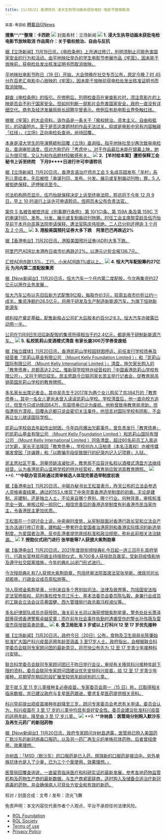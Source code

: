 ```yaml
---
title: 11/20/21 香港快讯 浸大生执导动画未获批电检 电影节放映取消
---
```

`英喜-粵語組` [轉載自GNews](https://gnews.org/zh-hans/1680395/)

**搜集****/****整理：卡西欧**
![](https://assets.gnews.org/wp-content/uploads/2021/11/1120fenmian.jpg)
封面素材：立场新闻
![](https://assets.gnews.org/wp-content/uploads/2021/11/Screen-Shot-2021-11-20-at-8.39.21-AM.png)
**1. 浸大生执导动画未获批电检 电影节放映取消 作品简介：关于极权统治、自由与反抗**

[据【立场新闻】11月19日讯，《电检条例》上月通过修订，列明须制止可能危害国家安全的行为和活动。由平地映社举办的学生电影节参展作品《牢笼》，因未能于放映前，获电检处发出核准证明书而取消放映。](https://www.thestandnews.com/politics/浸大生執導動畫未獲批電檢-電影節放映取消-作品簡介關於極權統治自由與反抗)

[平地映社电影节昨日（19 日）开始，大会傍晚在社交专页公布，原定今晚 7 时 45 分在百老汇电影中心放映的《牢笼》，因未能于放映前获电检处发出核准证明书而取消放映。](https://www.thestandnews.com/politics/浸大生執導動畫未獲批電檢-電影節放映取消-作品簡介關於極權統治自由與反抗)

[翻查《电检条例》的指引，在修例后，列明检查员在审查影片时，须注意影片的上映是否会不利于国家安全。但如何判断一部影片会危害国家安全，政府一直没有详细交代。商务及经济发展局局长邱腾华曾表示，修例后有助电影业界免触红线。](https://www.thestandnews.com/politics/浸大生執導動畫未獲批電檢-電影節放映取消-作品簡介關於極權統治自由與反抗)

[根据《牢笼》的大会资料，该作品是一条关于「极权统治、资本主义、自由和抵抗」的动画短片。至于是否这类题材的作品无法过关，抑或是电影中另有内容触碰「红线」，《立场》正向电检处查询，尚待回覆。](https://www.thestandnews.com/politics/浸大生執導動畫未獲批電檢-電影節放映取消-作品簡介關於極權統治自由與反抗)

[本身是浸大学生的导演蔡颖秋回覆《立场》查询指，指平地映社至少两次致电电检处，查询审批进度，但对方称仍在「考虑中」。对于作品最后未能在银幕上映，她认为很可惜，又认为和作品题材较敏感有关。](https://www.thestandnews.com/politics/浸大生執導動畫未獲批電檢-電影節放映取消-作品簡介關於極權統治自由與反抗)
![](https://assets.gnews.org/wp-content/uploads/2021/11/Screen-Shot-2021-11-20-at-8.39.31-AM.png)
**2.****【羊村绘本案】遭拒保释工会秘书上诉至终院　下月****9****日进行许可申请聆讯**

[据【立场新闻】11月20日讯，香港言语治疗师总工会 5 名成员因发布「羊村」系列儿童绘本，先后被控「串谋刊印、发布、分发、展示或复制煽动刊物」罪，5 人被拒绝保释，还押候讯至今。](https://www.thestandnews.com/court/羊村繪本案遭拒保釋工會秘書上訴至終院-下月-9-日進行許可申請聆訊)

[司法机构网页显示，伍巧怡就保释决定上诉至终审法院，聆讯将于今年 12 月 9 日，早上 10 时进行上诉许可申请聆讯，但网页未公布负责法官。](https://www.thestandnews.com/court/羊村繪本案遭拒保釋工會秘書上訴至終院-下月-9-日進行許可申請聆訊)

[案件 5 名被告被控违反《刑事罪行条例》 第 10(1C)条、第 159A 条及第 159C 下的串谋刊印、发布、分发、展示或复制煽动刊物罪。时任工会主席黎雯龄及伍巧怡早前于本月向高等法院申请保释，遭法官陈庆伟拒绝。二人已分别还押逾 3 个月及 2 个月。](https://www.thestandnews.com/court/羊村繪本案遭拒保釋工會秘書上訴至終院-下月-9-日進行許可申請聆訊)
![](https://assets.gnews.org/wp-content/uploads/2021/11/Screen-Shot-2021-11-20-at-8.39.42-AM.png)
**3. ****港股美国预托证券大多下跌　阿里巴巴再跌近****2%**

[据【香港电台】11月20日讯，港股美国预托证券(ADR)大多下跌。](https://news.rthk.hk/rthk/ch/component/k2/1620675-20211120.htm?spTabChangeable=0)

[阿里巴巴ADR比本港昨日收市价再跌近2%，以港元计折合报136.7元。](https://news.rthk.hk/rthk/ch/component/k2/1620675-20211120.htm?spTabChangeable=0)

[汇控ADR亦跌1.5%，工行、小米ADR跌1%或以上。](https://news.rthk.hk/rthk/ch/component/k2/1620675-20211120.htm?spTabChangeable=0)
![](https://assets.gnews.org/wp-content/uploads/2021/11/Screen-Shot-2021-11-20-at-8.39.52-AM.png)
**4. 恒大汽车配股筹约27亿元 为月内第二度配股集资**

[据【Now新闻台】11月20日讯，恒大汽车一个月内第二度配股，今次再集资约27亿元以用作业务发展．](https://news.now.com/home/finance/player?newsId=457282)

[恒大汽车公布以先旧后新方式配售9亿股，每股作价3元，较周五收市价折让约一成半，集资净额约26.5亿元，将用于研发及生产制造新能源汽车，为旗下恒驰新能源车](https://news.now.com/home/finance/player?newsId=457282)

[顺利投产奠定基础，配售新股占公司扩大后股本约百分之8.3，恒大汽车亦披露已动用一半。](https://news.now.com/home/finance/player?newsId=457282)

[公司在11月9日先旧后新配股的集资所得相当于约2.4亿元，都是用于研制新能源汽车。](https://news.now.com/home/finance/player?newsId=457282)
![](https://assets.gnews.org/wp-content/uploads/2021/11/Screen-Shot-2021-11-20-at-8.40.01-AM.png)
**5. 私校凯莉山变酒楼式清盘 有家长逾300万学券变废纸**

[据【独立媒体】11月20日讯，香港凯莉山学校因财困停运，前任发行学校债券及经营者「凯莉山基金有限公司 （Mount Kelly Foundation Limited ）」和「凯莉山国际有限公司 （Mount Kelly International Limited ）」清盘，拖欠家长购入的「教育债券」总额高达2.2亿。惟新获学校特许经营权的「中国香港凯莉山学校有限公司」，又将于明日招生。民主思路今日联同家长苦主举行记者会，促教育局吊销英国凯莉山学校的教育牌照。](https://www.inmediahk.net/node/政經/私校凱莉山變酒樓式清盤-有家長逾300萬學券變廢紙)

[多名家长出席记者会，其中吴先生于2017年为两个女儿购买了共384万的「教育债券」，其中一名女儿更尚未曾入读读凯莉山学校。学校清盘后，他一直向校方追讨，但至今只成功赎回64万，形容债券已沦为废纸。他称曾致电教育局求助，但指遭局方漠视，回覆永远都只说会密切关注事件，他坦言对国际学校有阴影，不会再让女儿就读国际学校。](https://www.inmediahk.net/node/政經/私校凱莉山變酒樓式清盤-有家長逾300萬學券變廢紙)

[凯莉山学校自去年起传出财困，今年四月爆出欠薪事件，曾负责发行「教育债券」的凯莉山基金有限公司 （Mount Kelly Foundation Limited ）和凯莉山国际有限公司 （Mount Kelly International Limited ）同告清盘，超过60名前员工入禀追讨欠薪，家长无法赎回「教育债券」，学校创办人汪柏贤（本名汪嘉权）亦被传媒揭发曾因「诈谝罪」和「以欺骗手段促致银行的纪录内记入记项罪」入狱。](https://www.inmediahk.net/node/政經/私校凱莉山變酒樓式清盤-有家長逾300萬學券變廢紙)

[民主思社区干事、测量师姚洁凝批评，教育局不应容许私校以酒楼式清盘方法继续经营，认为香港凯莉山滥用学校的特许经营权，教育局应取消其教育牌照。](https://www.inmediahk.net/node/政經/私校凱莉山變酒樓式清盤-有家長逾300萬學券變廢紙)
![](https://assets.gnews.org/wp-content/uploads/2021/11/Screen-Shot-2021-11-20-at-8.40.10-AM.png)
**6. ****中联办官员称通过资审候选人体现完善选举制度初衷**

[据【香港电台】11月20日讯，中联办秘书长王松苗表示，昨天公布的立法会参选人资格审查结果，通过的153人体现了中央完善香港选举制度的初衷。无论是建制、非建制，还是独立人士，不论来自哪个界别、哪个行业、何种背景，审核标准完全一致，审核过程一视同仁，相信完善后的香港选举制度有利香港市民当家作主，令香港民主更加优质。](https://news.rthk.hk/rthk/ch/component/k2/1620702-20211120.htm?spTabChangeable=0)

[王松苗在一个研讨会上说，中央审时度势，从宪制层面对香港行政长官和立法会产生办法进行修订完善，建构起一整套符合爱国者治港原则和香港实际情况的新选举制度，为爱国者治港、反中乱港者提供底线标准和政治规矩，弥补此前相关法治缺漏。](https://news.rthk.hk/rthk/ch/component/k2/1620702-20211120.htm?spTabChangeable=0)
![](https://assets.gnews.org/wp-content/uploads/2021/11/Screen-Shot-2021-11-20-at-8.40.18-AM.png)
**7. 授勋仪式闭门进行 张举能等7人获颁大紫荆勋章**

[据【香港电台】11月20日讯，2021年度勋衔颁授典礼今日起一连三日在礼宾府举行，行政长官林郑月娥主持授勋仪式，有700多人获授勋及嘉奖，受新冠疫情影响及遵守社交距离措施，今年的典礼以闭门形式进行。](https://news.rthk.hk/rthk/ch/component/k2/1620733-20211120.htm?spTabChangeable=0)

[今次授勋典礼有7人获颁大紫荆勋章，包括终审法院首席法官张举能、律政司司长郑若骅、行政会议成员周松岗等。](https://news.rthk.hk/rthk/ch/component/k2/1620733-20211120.htm?spTabChangeable=0)

[18人获颁金紫荆星章，分别来自多个界别如司法、法律及政界等，包括国安法指定法官杨振权、前刑事检控专员江乐士、基本法委员会委员陈弘毅，身兼行会成员的工联会立法会议员黄国健、西九管理局行政总裁冯程淑仪等。](https://news.rthk.hk/rthk/ch/component/k2/1620733-20211120.htm?spTabChangeable=0)

[多名纪律部队成员亦获授勋，海关前关长邓以海获颁银紫荆星章，警务处处长萧泽颐等获颁香港警察卓越奖章；而在前年社会事件执勤时遇袭受伤的警长孙伟薇及雷俊杰获授银英勇勋章。](https://news.rthk.hk/rthk/ch/component/k2/1620733-20211120.htm?spTabChangeable=0)
![](https://assets.gnews.org/wp-content/uploads/2021/11/Screen-Shot-2021-11-20-at-8.40.28-AM.png)
**8. 食卫局批准 3 岁或以上打科兴 12 至 17 岁优先接种**

[据【立场新闻】11月20日讯，政府今日（20日）公布，食物及卫生局局长陈肇始批准扩大国产科兴疫苗适用年龄至涵盖 3 至17岁人士。政府指出，会根据联合科学委员会联同专家顾问团的最新意见，将尽快公布先为 12 至 17 岁青少年接种科兴安排。](https://www.thestandnews.com/society/食衛局批准-3-歲或以上打科興-12-至-17-歲優先接種)

[联合科学委员会联同专家顾问团已于昨日举行会议，审视有关降低科兴接种年龄下限的资料，委员会联同专家顾问团建议优先安排科兴疫苗，给 12 至 17 岁青少年接种，并期望在稍后阶段扩展至较低年龄组别的儿童。](https://www.thestandnews.com/society/食衛局批准-3-歲或以上打科興-12-至-17-歲優先接種)

[至于就 5 至 11 岁儿童接种复必泰疫苗，专家委员会周一（15 日）称，已取得相关临床数据，并已建议政府与复星医药跟进，要求复星医药提供相关资料。](https://www.thestandnews.com/society/食衛局批准-3-歲或以上打科興-12-至-17-歲優先接種)

[科兴早前提出把疫苗接种年龄降至三岁，顾问专家委员会考虑有关申请。委员会认为，科兴疫苗在 3 至 17 岁的儿童中均具有良好安全性。委员会建议批准科兴疫苗的适用年龄，降至由 3 至 17 岁儿童。](https://www.thestandnews.com/society/食衛局批准-3-歲或以上打科興-12-至-17-歲優先接種)
![](https://assets.gnews.org/wp-content/uploads/2021/11/Screen-Shot-2021-11-20-at-8.40.38-AM.png)
**9. ****许树昌：医管局分别购入默沙东及再生元药厂的新冠药物**

[据【Now新闻台】11月20日讯，政府专家顾问许树昌透露，医管局已购入美国药厂默沙东的新冠病毒口服药，以及另一药厂再生元的单株抗体药物，后者曾经使用，效果理想。](https://news.now.com/home/local/player?newsId=457264)

[许树昌：「MSD（默沙东）的口服药是已入药，辉瑞新的口服药是接洽中。另外单株抗体也是入了少量，已为三个个案使用，效果理想。」](https://news.now.com/home/local/player?newsId=457264)

[医管局回覆查询说，一直留意临床医疗和科研实证的最新发展，参考各地药物监管机构及药物生产商的最新数据，与生产商紧密磋商，适时购入及储备合适治疗新冠病毒的药物，并会确保病人可获处方安全和有效的新药。](https://news.now.com/home/local/player?newsId=457264)

校对 / 封面合成：文粤 / 发布：流光飞舞

 

免责声明：本文内容仅代表作者个人观点，平台不承担任何法律风险。

- [ROL Foundation](https://rolfoundation.org/)
- [ROL Society](https://rolsociety.org/)
- [Terms of use](https://gnews.org/terms-of-use-3/)
- [Privacy Policy](https://gnews.org/privacy-policy/)
